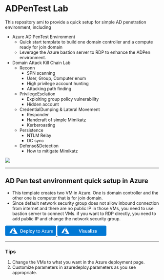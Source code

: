 # ADPenTest Lab 
This repository ami to provide a quick setup for simple AD penetration environment, including
  - Azure AD PenTest Environment
    - Quick start template to build one domain controller and a compute ready for join domain
    - Leverage the Azure bastion server to RDP to enhance the ADPen environment.
  - Domain Attack Kill Chain Lab
      - Reconn
        - SPN scanning
        - User, Group, Computer enum
        - High privilege account hunting
        - Attacking path finding
      - PrivilegeEsclation
        - Exploiting group policy vulnerability
        - Hidden account
      - CredentialDumping & Lateral Movement
        - Responder
        - Handcraft of simple Mimikatz
        - Kerberoasting
      - Persistence
        - NTLM Relay
        - DC sync
      - Defense&Detection
        - How to mitigate Mimikatz
<img width="650" src="https://cloudblogs.microsoft.com/uploads/prod/2016/11/Attack-Kill-Chain-1024x542-1024x542.jpg">

---
## AD Pen test environment quick setup in Azure

- This template creates two VM in Azure. One is domain controller and the other one is computer that is for join domain.
- Since default network security group does not allow inbound connection from internet and there are no public IP in those VMs, you need to use bastion server to connect VMs. if you want to RDP directly, you need to add public IP and change the network security group.

<a href="https://portal.azure.com/#create/Microsoft.Template/uri/https%3A%2F%2Fraw.githubusercontent.com%2Fnewtonguass%2FADPenLab%2Fmaster%2FADEnvInit%2FAzureDeployment%2FADPenTestEnvDeploy.json" rel="nofollow">
<img src="https://raw.githubusercontent.com/Azure/azure-quickstart-templates/master/1-CONTRIBUTION-GUIDE/images/deploytoazure.png" style="max-width:100%;">
</a>

<a href="http://armviz.io/#/?load=https%3A%2F%2Fraw.githubusercontent.com%2Fnewtonguass%2FADPenLab%2Fmaster%2FADEnvInit%2FAzureDeployment%2FADPenTestEnvDeploy.json" target="_blank">
    <img src="https://raw.githubusercontent.com/Azure/azure-quickstart-templates/master/1-CONTRIBUTION-GUIDE/images/visualizebutton.png"/>
</a>


---
### Tips
1. Change the VMs to what you want in the Azure deployment page.
1. Customize parameters in azuredeploy.parameters as you see appropriate. 
